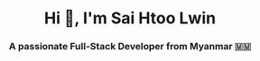 <h1 align="center">Hi 👋, I'm Sai Htoo Lwin</h1>
<h3 align="center">A passionate Full-Stack Developer from Myanmar 🇲🇲</h3>


